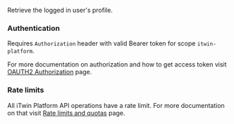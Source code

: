 Retrieve the logged in user's profile.

### Authentication

Requires `Authorization` header with valid Bearer token for scope `itwin-platform`.

For more documentation on authorization and how to get access token visit [OAUTH2 Authorization](https://developer.bentley.com/apis/overview/authorization/) page.

### Rate limits

All iTwin Platform API operations have a rate limit. For more documentation on that visit [Rate limits and quotas](https://developer.bentley.com/apis/overview/rate-limits/) page.

